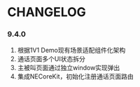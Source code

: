 # CHANGELOG

### 9.4.0

1. 根据1V1 Demo现有场景适配组件化架构
2. 通话页面多个UI状态拆分
3. 主被叫页面通过独立window实现弹出
4. 集成NECoreKit，初始化注册通话页面路由
